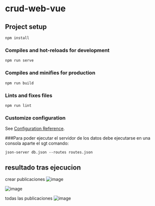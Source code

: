 # crud-web-vue

## Project setup
```
npm install
```

### Compiles and hot-reloads for development
```
npm run serve
```

### Compiles and minifies for production
```
npm run build
```

### Lints and fixes files
```
npm run lint
```

### Customize configuration
See [Configuration Reference](https://cli.vuejs.org/config/).


###Para poder ejecutar el servidor de los datos debe ejecutarse en una consola aparte el sgt comando:
```
json-server db.json --routes routes.json
```


## resultado tras ejecucion
crear publicaciones
![image](https://user-images.githubusercontent.com/64045193/184552726-62bc3fc7-463d-42fe-b3a7-74412460e351.png)


![image](https://user-images.githubusercontent.com/64045193/184552736-9763683f-85ae-43b7-94ac-9a2c7b0859ec.png)

todas las publicaciones
![image](https://user-images.githubusercontent.com/64045193/184552751-8e8e94bb-f416-4c63-bad1-38b624eb3c48.png)
